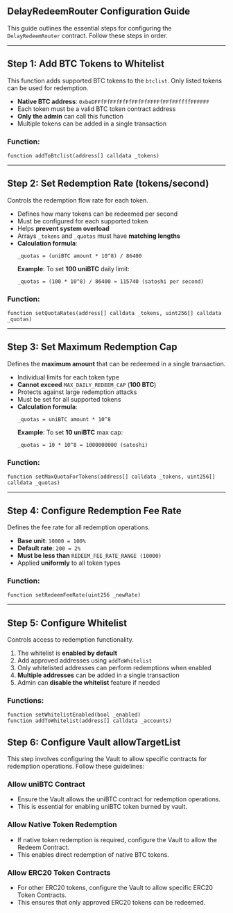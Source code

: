 ## DelayRedeemRouter Configuration Guide  

This guide outlines the essential steps for configuring the `DelayRedeemRouter` contract. Follow these steps in order.  

---  

## Step 1: Add BTC Tokens to Whitelist  

This function adds supported BTC tokens to the `btclist`. Only listed tokens can be used for redemption.  

- **Native BTC address**: `0xbeDFFfFfFFfFfFfFFfFfFFFFfFFfFFffffFFFFFF`  
- Each token must be a valid BTC token contract address  
- **Only the admin** can call this function  
- Multiple tokens can be added in a single transaction  

### Function:  
```solidity
function addToBtclist(address[] calldata _tokens)
```  

---  

## Step 2: Set Redemption Rate (tokens/second)  

Controls the redemption flow rate for each token.  

- Defines how many tokens can be redeemed per second  
- Must be configured for each supported token  
- Helps **prevent system overload**  
- Arrays `_tokens` and `_quotas` must have **matching lengths**  
- **Calculation formula**:  
  ```
  _quotas = (uniBTC amount * 10^8) / 86400
  ```
  **Example**: To set **100 uniBTC** daily limit:  
  ```
  _quotas = (100 * 10^8) / 86400 ≈ 115740 (satoshi per second)
  ```  

### Function:  
```solidity
function setQuotaRates(address[] calldata _tokens, uint256[] calldata _quotas)
```  

---  

## Step 3: Set Maximum Redemption Cap  

Defines the **maximum amount** that can be redeemed in a single transaction.  

- Individual limits for each token type  
- **Cannot exceed** `MAX_DAILY_REDEEM_CAP` (**100 BTC**)  
- Protects against large redemption attacks  
- Must be set for all supported tokens  
- **Calculation formula**:  
  ```
  _quotas = uniBTC amount * 10^8
  ```
  **Example**: To set **10 uniBTC** max cap:  
  ```
  _quotas = 10 * 10^8 = 1000000000 (satoshi)
  ```  

### Function:  
```solidity
function setMaxQuotaForTokens(address[] calldata _tokens, uint256[] calldata _quotas)
```  

---  

## Step 4: Configure Redemption Fee Rate  

Defines the fee rate for all redemption operations.  

- **Base unit**: `10000 = 100%`  
- **Default rate**: `200 = 2%`  
- **Must be less than** `REDEEM_FEE_RATE_RANGE (10000)`  
- Applied **uniformly** to all token types  

### Function:  
```solidity
function setRedeemFeeRate(uint256 _newRate)
```  

---  

## Step 5: Configure Whitelist  

Controls access to redemption functionality.  

1. The whitelist is **enabled by default**  
2. Add approved addresses using `addToWhitelist`  
3. Only whitelisted addresses can perform redemptions when enabled  
4. **Multiple addresses** can be added in a single transaction  
5. Admin can **disable the whitelist** feature if needed  

### Functions:  
```solidity
function setWhitelistEnabled(bool _enabled)
function addToWhitelist(address[] calldata _accounts)
```

## Step 6: Configure Vault allowTargetList

This step involves configuring the Vault to allow specific contracts for redemption operations. Follow these guidelines:

### Allow uniBTC Contract
- Ensure the Vault allows the uniBTC contract for redemption operations.
- This is essential for enabling uniBTC token burned by vault.

### Allow Native Token Redemption
- If native token redemption is required, configure the Vault to allow the Redeem Contract.
- This enables direct redemption of native BTC tokens.

### Allow ERC20 Token Contracts
- For other ERC20 tokens, configure the Vault to allow specific ERC20 Token Contracts.
- This ensures that only approved ERC20 tokens can be redeemed.
